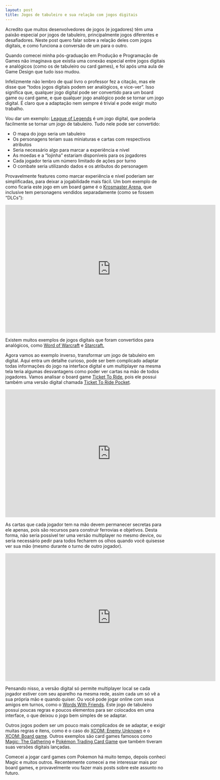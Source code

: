 ```yaml
---
layout: post
title: Jogos de tabuleiro e sua relação com jogos digitais
---
```


Acredito que muitos desenvolvedores de jogos (e jogadores) têm uma paixão especial por jogos de tabuleiro, principalmente jogos diferentes e desafiadores. Neste post quero falar sobre a relação deles com jogos digitais, e como funciona a conversão de um para o outro.

Quando comecei minha pós-graduação em Produção e Programação de Games não imaginava que existia uma conexão especial entre jogos digitais e analógicos (como os de tabuleiro ou card games), e foi após uma aula de Game Design que tudo isso mudou.

Infelizmente não lembro de qual livro o professor fez a citação, mas ele disse que “todos jogos digitais podem ser analógicos, e vice-ver”. Isso significa que, qualquer jogo digital pode ser convertido para um board game ou card game, e que qualquer jogo analógico pode se tornar um jogo digital. É claro que a adaptação nem sempre é trivial e pode exigir muito trabalho.

Vou dar um exemplo: [League of Legends](http://br.leagueoflegends.com/) é um jogo digital, que poderia facilmente se tornar um jogo de tabuleiro. Tudo nele pode ser convertido:

- O mapa do jogo seria um tabuleiro
- Os personagens teriam suas miniaturas e cartas com respectivos atributos
- Seria necessário algo para marcar a experiência e nível
- As moedas e a “lojinha” estariam disponíveis para os jogadores
- Cada jogador teria um número limitado de ações por turno
- O combate seria utilizando dados e os atributos do personagem

Provavelmente features como marcar experiência e nível poderiam ser simplificadas, para deixar a jogabilidade mais fácil. Um bom exemplo de como ficaria este jogo em um board game é o [Krosmaster Arena](http://www.galapagosjogos.com.br/jogos/krosmaster-arena), que inclusive tem personagens vendidos separadamente (como se fossem “DLCs”):

<span class="embed-youtube" style="text-align:center; display: block;"><iframe allowfullscreen="true" class="youtube-player" frameborder="0" height="402" src="http://www.youtube.com/embed/W9aKFhHa0x0?version=3&rel=1&fs=1&autohide=2&showsearch=0&showinfo=1&iv_load_policy=1&wmode=transparent" type="text/html" width="660"></iframe></span>

Existem muitos exemplos de jogos digitais que foram convertidos para analógicos, como [Word of Warcraft](http://www.devir.com.br/estrategia/warcraft-aventura.php) e [Starcraft.](https://boardgamegeek.com/boardgame/22827/starcraft-board-game)

Agora vamos ao exemplo inverso, transformar um jogo de tabuleiro em digital. Aqui entra um detalhe curioso, pode ser bem complicado adaptar todas informações do jogo na interface digital e um multiplayer na mesma tela teria algumas desvantagens como poder ver cartas na mão de todos jogadores. Vamos analisar o board game [Ticket To Ride](http://www.galapagosjogos.com.br/jogos/ticket-to-ride), pois ele possui também uma versão digital chamada [Ticket To Ride Pocket](http://www.daysofwonder.com/online/en/t2r-pocket/).

<span class="embed-youtube" style="text-align:center; display: block;"><iframe allowfullscreen="true" class="youtube-player" frameborder="0" height="402" src="http://www.youtube.com/embed/0FeL-cB_PAI?version=3&rel=1&fs=1&autohide=2&showsearch=0&showinfo=1&iv_load_policy=1&wmode=transparent" type="text/html" width="660"></iframe></span>

As cartas que cada jogador tem na mão devem permanecer secretas para ele apenas, pois são recursos para construir ferrovias e objetivos. Desta forma, não seria possível ter uma versão multiplayer no mesmo device, ou seria necessário pedir para todos fecharem os olhos quando você quisesse ver sua mão (mesmo durante o turno de outro jogador).

<span class="embed-youtube" style="text-align:center; display: block;"><iframe allowfullscreen="true" class="youtube-player" frameborder="0" height="402" src="http://www.youtube.com/embed/1RbWrz_40b8?version=3&rel=1&fs=1&autohide=2&showsearch=0&showinfo=1&iv_load_policy=1&wmode=transparent" type="text/html" width="660"></iframe></span>

Pensando nisso, a versão digital só permite multiplayer local se cada jogador estiver com seu aparelho na mesma rede, assim cada um só vê a sua própria mão e quando quiser. Ou você pode jogar online com seus amigos em turnos, como o [Words With Friends](https://www.zynga.com/games/words-friends). Este jogo de tabuleiro possui poucas regras e poucos elementos para ser colocados em uma interface, o que deixou o jogo bem simples de se adaptar.

Outros jogos podem ser um pouco mais complicados de se adaptar, e exigir muitas regras e itens, como é o caso do [XCOM: Enemy Unknown](http://store.steampowered.com/app/200510) e o [XCOM: Board game](http://www.galapagosjogos.com.br/jogos/xcom-board-game). Outros exemplos são card games famosos como [Magic: The Gathering](https://itunes.apple.com/us/app/magic-2015/id672924134?mt=8) e [Pokémon Trading Card Game](https://itunes.apple.com/us/app/pokemon-tcg-online/id841098932?mt=8) que também tiveram suas versões digitais lançadas.

Comecei a jogar card games com Pokemon há muito tempo, depois conheci Magic e muitos outros. Recentemente comecei a me interessar mais por board games, e provavelmente vou fazer mais posts sobre este assunto no futuro.
